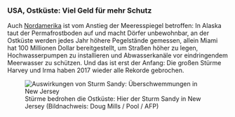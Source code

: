 ### USA, Ostküste: Viel Geld für mehr Schutz

Auch [Nordamerika](https://correctiv.org/recherchen/klima/artikel/2017/07/28/steigende-meere-uebersicht-nordamerika/) ist vom Anstieg der Meeresspiegel betroffen: In Alaska taut der Permafrostboden auf und macht Dörfer unbewohnbar, an der Ostküste werden jedes Jahr höhere Pegelstände gemessen, allein Miami hat 100 Millionen Dollar bereitgestellt, um Straßen höher zu legen, Hochwasserpumpen zu installieren und Abwasserkanäle vor eindringendem Meerwasser zu schützen. Und das ist erst der Anfang: Die großen Stürme Harvey und Irma haben 2017 wieder alle Rekorde gebrochen.

<figure>
  <img alt="Auswirkungen von Sturm Sandy: Überschwemmungen in New Jersey" src="https://correctiv.org/media/public/c2/c0/c2c06104-1851-49e9-a182-9f8b0c3628f1/hurricane_sandy_en.jpg" />
  <figcaption>
    Stürme bedrohen die Ostküste: Hier der Sturm Sandy in New Jersey
    (Bildnachweis:&nbsp;Doug&nbsp;Mills&nbsp;/&nbsp;Pool&nbsp;/&nbsp;AFP)
  </figcaption>
</figure>
